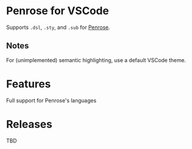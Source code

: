 # Penrose for VSCode

Supports `.dsl`, `.sty`, and `.sub` for [Penrose](https://penrose.ink).

## Notes

For (unimplemented) semantic highlighting, use a default VSCode theme.

# Features

Full support for Penrose's languages

# Releases

TBD
